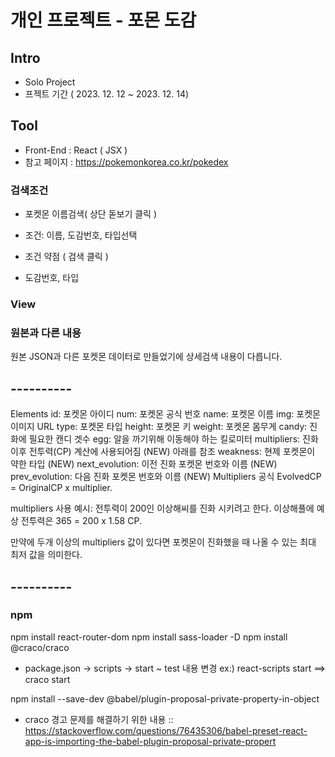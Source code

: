 # 개인 프로젝트 - 포몬 도감

## Intro
- Solo Project
- 프젝트 기간 ( 2023. 12. 12 ~ 2023. 12. 14)

## Tool
- Front-End : React ( JSX )
- 참고 페이지 : https://pokemonkorea.co.kr/pokedex

### 검색조건
* 포켓몬 이름검색( 상단 돋보기 클릭 )
- 조건: 이름, 도감번호, 타입선택
* 조건 약점 ( 검색 클릭 )
- 도감번호, 타입

### View

### 원본과 다른 내용
원본 JSON과 다른 포켓몬 데이터로 만들었기에 상세검색 내용이 다릅니다.



## ----------
Elements
id: 포켓몬 아이디
num: 포켓몬 공식 번호
name: 포켓몬 이름
img: 포켓몬 이미지 URL
type: 포켓몬 타입
height: 포켓몬 키
weight: 포켓몬 몸무게
candy: 진화에 필요한 캔디 겟수
egg: 알을 까기위해 이동해야 하는 킬로미터
multipliers: 진화이후 전투력(CP) 계산에 사용되어짐 (NEW) 아래를 참조
weakness: 현제 포켓몬이 약한 타입 (NEW)
next_evolution: 이전 진화 포켓몬 번호와 이름 (NEW)
prev_evolution: 다음 진화 포켓몬 번호와 이름 (NEW)
Multipliers
공식 EvolvedCP = OriginalCP x multiplier.

multipliers 사용 예시: 전투력이 200인 이상해씨를 진화 시키려고 한다. 이상해풀에 예상 전투력은 365 = 200 x 1.58 CP.

만약에 두개 이상의 multipliers 값이 있다면 포켓몬이 진화했을 때 나올 수 있는 최대 최저 값을 의미한다.

## ----------


### npm
npm install react-router-dom
npm install sass-loader -D
npm install @craco/craco
* package.json -> scripts -> start ~ test 내용 변경 ex:) react-scripts start ==> craco start

npm install --save-dev @babel/plugin-proposal-private-property-in-object
* craco 경고 문제를 해결하기 위한 내용
:: https://stackoverflow.com/questions/76435306/babel-preset-react-app-is-importing-the-babel-plugin-proposal-private-propert

